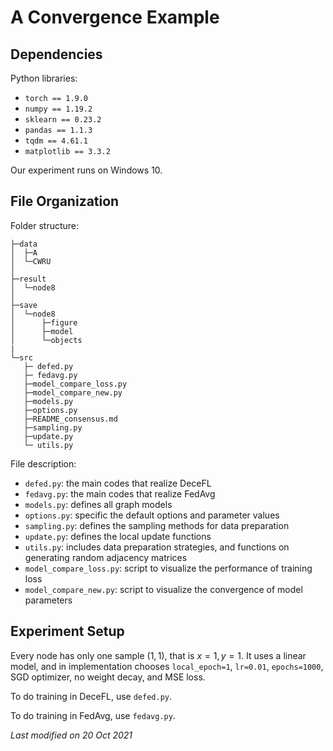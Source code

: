 # A Convergence Example



## Dependencies

Python libraries:

- `torch == 1.9.0`
- `numpy == 1.19.2`
- `sklearn == 0.23.2`
- `pandas == 1.1.3`
- `tqdm == 4.61.1`
- `matplotlib == 3.3.2`

Our experiment runs on Windows 10.


## File Organization

Folder structure:

```
├─data
│  ├─A
│  └─CWRU
│
├─result
│  └─node8
│ 
├─save
│  └─node8
│      ├─figure 
│      ├─model
│      └─objects
|
└─src
   ├─ defed.py
   ├─ fedavg.py
   ├─model_compare_loss.py
   ├─model_compare_new.py
   ├─models.py
   ├─options.py
   ├─README_consensus.md
   ├─sampling.py
   ├─update.py
   └─ utils.py 
```

File description:

- `defed.py`: the main codes that realize DeceFL
- `fedavg.py`: the main codes that realize FedAvg
- `models.py`: defines all graph models
- `options.py`: specific the default options and parameter values
- `sampling.py`: defines the sampling methods for data preparation
- `update.py`: defines the local update functions
- `utils.py`: includes data preparation strategies, and functions on generating random adjacency matrices
- `model_compare_loss.py`: script to visualize the performance of training loss
- `model_compare_new.py`: script to visualize the convergence of model parameters


## Experiment Setup

Every node has only one sample $(1,1)$, that is $x = 1, y = 1$. It uses a linear model,
and in implementation chooses `local_epoch=1`, `lr=0.01`, `epochs=1000`, SGD optimizer, no weight decay, and MSE loss.


To do training in DeceFL, use `defed.py`.

To do training in FedAvg, use `fedavg.py`.


*Last modified on 20 Oct 2021*
